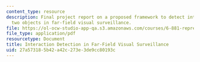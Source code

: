 ```yaml
---
content_type: resource
description: Final project report on a proposed framework to detect interactions between
  two objects in far-field visual surveillance.
file: https://ol-ocw-studio-app-qa.s3.amazonaws.com/courses/6-881-representation-and-modeling-for-image-analysis-spring-2005/27a573185b42a42c273e3de9cc80193c_6881_niu.pdf
file_type: application/pdf
resourcetype: Document
title: Interaction Detection in Far-Field Visual Surveillance
uid: 27a57318-5b42-a42c-273e-3de9cc80193c
---
```

